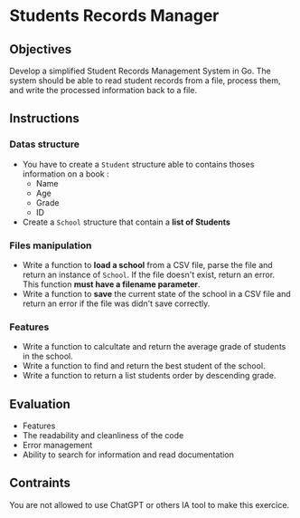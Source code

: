 # Students Records Manager

## Objectives
Develop a simplified Student Records Management System in Go. The system should be able to read student records from a file, process them, and write the processed information back to a file.

## Instructions
### Datas structure
- You have to create a `Student` structure able to contains thoses information on a book :  
  - Name
  - Age
  - Grade
  - ID
- Create a `School` structure that contain a **list of Students**  
  
### Files manipulation
- Write a function to **load a school** from a CSV file, parse the file and return an instance of `School`. If the file doesn't exist, return an error.  
This function **must have a filename parameter**.  
- Write a function to **save** the current state of the school in a CSV file and return an error if the file was didn't save correctly.

### Features
- Write a function to calcultate and return the average grade of students in the school.
- Write a function to find and return the best student of the school.
- Write a function to return a list students order by descending grade.

## Evaluation
- Features
- The readability and cleanliness of the code
- Error management
- Ability to search for information and read documentation

## Contraints
You are not allowed to use ChatGPT or others IA tool to make this exercice.

